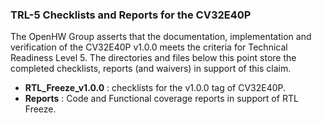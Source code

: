 ### TRL-5 Checklists and Reports for the CV32E40P
The OpenHW Group asserts that the documentation, implementation and verification of the CV32E40P v1.0.0 meets the criteria for Technical Readiness Level 5.
The directories and files below this point store the completed checklists, reports (and waivers) in support of this claim.
- **RTL_Freeze_v1.0.0** : checklists for the v1.0.0 tag of CV32E40P.
- **Reports** : Code and Functional coverage reports in support of RTL Freeze.
